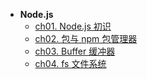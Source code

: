 * **Node.js**
    * [ch01. Node.js 初识](Node.js/ch01)
    * [ch02. 包与 npm 包管理器](Node.js/ch02)
    * [ch03. Buffer 缓冲器](Node.js/ch03)
    * [ch04. fs 文件系统](Node.js/ch04)
    
   
    